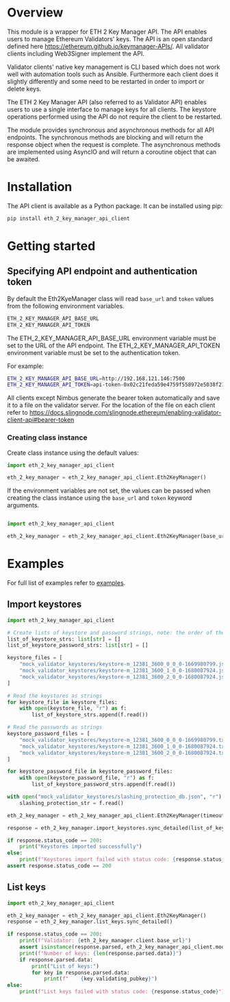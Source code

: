 # Overview

This module is a wrapper for ETH 2 Key Manager API. The API enables users to manage Ethereum Validators' keys. The API is an open standard defined here https://ethereum.github.io/keymanager-APIs/. All validator clients including Web3Signer implement the API.

Validator clients' native key management is CLI based which does not work well with automation tools such as Ansible. Furthermore each client does it slightly differently and some need to be restarted in order to import or delete keys.

The ETH 2 Key Manager API (also referred to as Validator API) enables users to use a single interface to manage keys for all clients. The keystore operations performed using the API do not require the client to be restarted.

The module provides synchronous and asynchronous methods for all API endpoints. The synchronous methods are blocking and will return the response object when the request is complete. The asynchronous methods are implemented using AsyncIO and will return a coroutine object that can be awaited.


# Installation

The API client is available as a Python package. It can be installed using pip:

```bash
pip install eth_2_key_manager_api_client
```
# Getting started

## Specifying API endpoint and authentication token

By default the Eth2KyeManager class will read `base_url` and `token` values from the following environment variables.

```bash
ETH_2_KEY_MANAGER_API_BASE_URL
ETH_2_KEY_MANAGER_API_TOKEN
```

The ETH_2_KEY_MANAGER_API_BASE_URL environment variable must be set to the URL of the API endpoint. The ETH_2_KEY_MANAGER_API_TOKEN environment variable must be set to the authentication token.

For example:

```bash
ETH_2_KEY_MANAGER_API_BASE_URL=http://192.168.121.146:7500
ETH_2_KEY_MANAGER_API_TOKEN=api-token-0x02c21feda59e4759f558972e5038f21babb37e4e047f0a113a28bd1ad2f6263a16
```

All clients except Nimbus generate the bearer token automatically and save it to a file on the validator server. For the location of the file on each client refer to https://docs.slingnode.com/slingnode.ethereum/enabling-validator-client-api#bearer-token

### Creating class instance

Create class instance using the default values:

```python
import eth_2_key_manager_api_client

eth_2_key_manager = eth_2_key_manager_api_client.Eth2KeyManager()
```

If the environment variables are not set, the values can be passed when creating the class instance using the `base_url` and `token` keyword arguments.

```python

import eth_2_key_manager_api_client

eth_2_key_manager = eth_2_key_manager_api_client.Eth2KeyManager(base_url="http://192.168.121.146:7500", token="token")
```

# Examples

For full list of examples refer to [examples](https://eth-2-key-manager-api-client.slingnode.com/).

## Import keystores

```python
import eth_2_key_manager_api_client

# Create lists of keystore and password strings, note: the order of the lists must match `passwords[i]` must unlock `keystores[i]`
list_of_keystore_strs: list[str] = []
list_of_keystore_password_strs: list[str] = []

keystore_files = [
    "mock_validator_keystores/keystore-m_12381_3600_0_0_0-1669980799.json",
    "mock_validator_keystores/keystore-m_12381_3600_1_0_0-1680087924.json",
    "mock_validator_keystores/keystore-m_12381_3600_2_0_0-1680087924.json",
]

# Read the keystores as strings
for keystore_file in keystore_files:
    with open(keystore_file, "r") as f:
        list_of_keystore_strs.append(f.read())

# Read the passwords as strings
keystore_password_files = [
    "mock_validator_keystores/keystore-m_12381_3600_0_0_0-1669980799.txt",
    "mock_validator_keystores/keystore-m_12381_3600_1_0_0-1680087924.txt",
    "mock_validator_keystores/keystore-m_12381_3600_2_0_0-1680087924.txt",
]

for keystore_password_file in keystore_password_files:
    with open(keystore_password_file, "r") as f:
        list_of_keystore_password_strs.append(f.read())

with open("mock_validator_keystores/slashing_protection_db.json", "r") as f:
    slashing_protection_str = f.read()

eth_2_key_manager = eth_2_key_manager_api_client.Eth2KeyManager(timeout=10.0)

response = eth_2_key_manager.import_keystores.sync_detailed(list_of_keystore_strs, list_of_keystore_password_strs, slashing_protection_str)

if response.status_code == 200:
    print("Keystores imported successfully")
else:
    print(f"Keystores import failed with status code: {response.status_code}")
assert response.status_code == 200

```

## List keys

```python
import eth_2_key_manager_api_client

eth_2_key_manager = eth_2_key_manager_api_client.Eth2KeyManager()
response = eth_2_key_manager.list_keys.sync_detailed()

if response.status_code == 200:
    print(f"Validator: {eth_2_key_manager.client.base_url}")
    assert isinstance(response.parsed, eth_2_key_manager_api_client.models.list_keys_response.ListKeysResponse)
    print(f"Number of keys: {len(response.parsed.data)}")
    if response.parsed.data:
        print("List of keys:")
        for key in response.parsed.data:
            print(f"    {key.validating_pubkey}")
else:
    print(f"List keys failed with status code: {response.status_code}")

```
